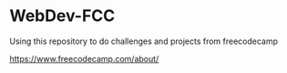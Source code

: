 # WebDev-FCC

Using this repository to do challenges and projects from freecodecamp

https://www.freecodecamp.com/about/
